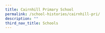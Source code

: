 ```yaml
---
title: Cairnhill Primary School
permalink: /school-histories/cairnhill-pri/
description: ""
third_nav_title: Schools
---
```


